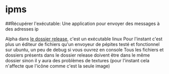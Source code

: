 # ipms
##Récupérer l'exécutable:
Une application pour envoyer des messages à des adresses ip

Alpha dans [le dossier release](https://github.com/EuropaFantasy/ipms/tree/main/release), c'est un exécutable linux
Pour l'instant c'est plus un éditeur de fichiers qu'un envoyeur de pépites
testé et fonctionnel sur ubuntu, un peu de debug si vous ouvrez en console
Tous les fichiers et dossiers présents dans le dossier release doivent être dans le même dossier sinon il y aura des problèmes de textures (pour l'instant cela n'affecte que l'icône comme c'est la seule image)
